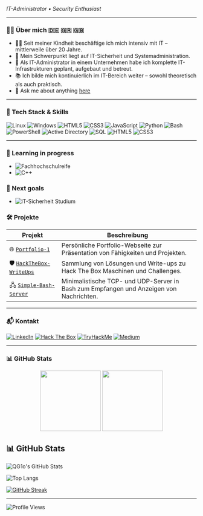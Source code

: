 <i>IT-Administrator • Security Enthusiast</i>

---

### 👨‍💻 Über mich 🇩🇪 🇬🇷 🇬🇧

- 🧑‍💻 Seit meiner Kindheit beschäftige ich mich intensiv mit IT – mittlerweile über 20 Jahre.  
- 🔐 Mein Schwerpunkt liegt auf IT-Sicherheit und Systemadministration.  
- 🏢 Als IT-Administrator in einem Unternehmen habe ich komplette IT-Infrastrukturen geplant, aufgebaut und betreut.  
- 📚 Ich bilde mich kontinuierlich im IT-Bereich weiter – sowohl theoretisch als auch praktisch.
- 💬 Ask me about anything [here](https://github.com/QG1o/ask-me/issues/new/choose)
---

### 🧰 Tech Stack & Skills

![Linux](https://img.shields.io/badge/Linux-00cc44?style=flat&logo=linux&logoColor=white)
![Windows](https://img.shields.io/badge/Windows-0099ff?style=flat&logo=windows&logoColor=white)
![HTML5](https://img.shields.io/badge/HTML5-ff4500?style=flat&logo=html5&logoColor=white) ![CSS3](https://img.shields.io/badge/CSS3-1e90ff?style=flat&logo=css3&logoColor=white) ![JavaScript](https://img.shields.io/badge/JavaScript-F7DF1E?style=flat&logo=javascript&logoColor=black)
![Python](https://img.shields.io/badge/Python-306998?style=flat&logo=python&logoColor=yellow)
![Bash](https://img.shields.io/badge/Bash-006400?style=flat&logo=gnu-bash&logoColor=white)
![PowerShell](https://img.shields.io/badge/Powershell-1e90ff?style=flat&logo=powershell&logoColor=white)
![Active Directory](https://img.shields.io/badge/Active_Directory-007acc?style=flat&logo=microsoft-active-directory&logoColor=white)
![SQL](https://img.shields.io/badge/SQL-0059b3?style=flat&logo=sqlite&logoColor=white)
![HTML5](https://img.shields.io/badge/HTML5-ff4500?style=flat&logo=html5&logoColor=white)
![CSS3](https://img.shields.io/badge/CSS3-1e90ff?style=flat&logo=css3&logoColor=white)


---


### 🎯 Learning in progress

- ![Fachhochschulreife](https://img.shields.io/badge/Fachhochschulreife-%F0%9F%8E%93-blue)
- ![C++](https://img.shields.io/badge/C%2B%2B-00599C?style=flat&logo=c%2B%2B&logoColor=white)

### 🎯 Next goals

- ![IT-Sicherheit Studium](https://img.shields.io/badge/IT--Sicherheit--Studium-%F0%9F%94%92-blue)




### 🛠 Projekte

| Projekt                 | Beschreibung                                                  |
|------------------------|--------------------------------------------------------------|
| 🌐 [`Portfolio-1`](https://github.com/QG1o/Portfolio-1)          | Persönliche Portfolio-Webseite zur Präsentation von Fähigkeiten und Projekten. |
| 🛡️ [`HackTheBox-WriteUps`](https://github.com/QG1o/HackTheBox-WriteUps) | Sammlung von Lösungen und Write-ups zu Hack The Box Maschinen und Challenges.  |
| 🖧 [`Simple-Bash-Server`](https://github.com/QG1o/IT-Security-Toolbox/tree/main/Simple-Bash-Server) | Minimalistische TCP- und UDP-Server in Bash zum Empfangen und Anzeigen von Nachrichten. |



---

### 📬 Kontakt

[![LinkedIn](https://img.shields.io/badge/LinkedIn-0A66C2?style=flat&logo=linkedin&logoColor=white)](https://www.linkedin.com/in/georgiost/) [![Hack The Box](https://img.shields.io/badge/Hack_The_Box-00FF9F?style=flat&logo=hackthebox&logoColor=black)](https://app.hackthebox.com/profile/1004159) [![TryHackMe](https://img.shields.io/badge/TryHackMe-FF6C37?style=flat&logo=tryhackme&logoColor=white)](https://tryhackme.com/p/QG1o) [![Medium](https://img.shields.io/badge/Medium-000000?style=flat&logo=medium&logoColor=white)](https://medium.com/@tertlidis)  

---

### 📊 GitHub Stats

<p align="center">
  <img src="https://github-readme-stats.vercel.app/api?username=QG1o&show_icons=true&theme=tokyonight" height="160" />
  <img src="https://github-readme-stats.vercel.app/api/top-langs/?username=QG1o&layout=compact&theme=tokyonight" height="160" />
</p>

## 📊 GitHub Stats

<!-- GitHub Stats Card -->
![QG1o's GitHub Stats](https://github-readme-stats.vercel.app/api?username=QG1o&show_icons=true&theme=github_dark&hide_title=true)

<!-- Most Used Languages -->
![Top Langs](https://github-readme-stats.vercel.app/api/top-langs/?username=QG1o&layout=compact&theme=github_dark)

<!-- GitHub Streak -->
[![GitHub Streak](https://streak-stats.demolab.com/?user=QG1o&theme=dark)](https://git.io/streak-stats)

---

![Profile Views](https://komarev.com/ghpvc/?username=QG1o&style=flat-square&color=blue)

